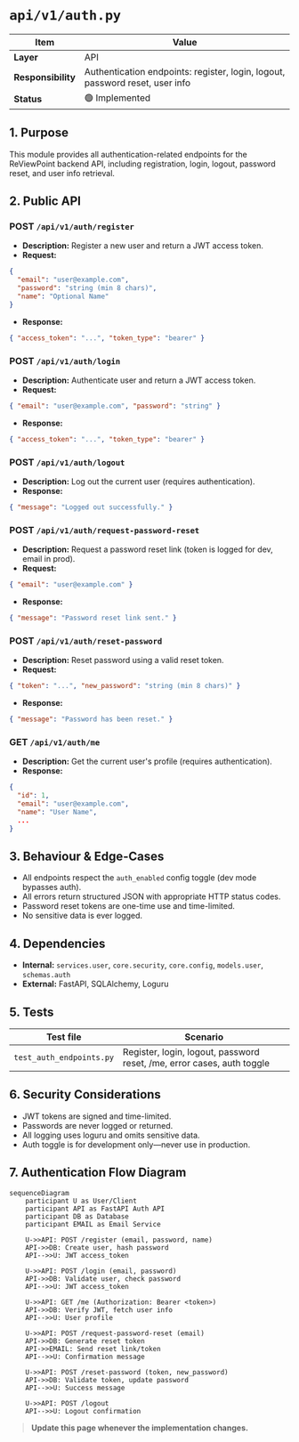 <!-- filepath: c:\Users\00010654\Documents\Git\ReViewPoint\docs\backend\api\v1\auth.py.md -->

# `api/v1/auth.py`

| Item               | Value                                                                        |
| ------------------ | ---------------------------------------------------------------------------- |
| **Layer**          | API                                                                          |
| **Responsibility** | Authentication endpoints: register, login, logout, password reset, user info |
| **Status**         | 🟢 Implemented                                                               |

## 1. Purpose

This module provides all authentication-related endpoints for the ReViewPoint backend API, including registration, login, logout, password reset, and user info retrieval.

## 2. Public API

### POST `/api/v1/auth/register`

- **Description:** Register a new user and return a JWT access token.
- **Request:**

```json
{
  "email": "user@example.com",
  "password": "string (min 8 chars)",
  "name": "Optional Name"
}
```

- **Response:**

```json
{ "access_token": "...", "token_type": "bearer" }
```

### POST `/api/v1/auth/login`

- **Description:** Authenticate user and return a JWT access token.
- **Request:**

```json
{ "email": "user@example.com", "password": "string" }
```

- **Response:**

```json
{ "access_token": "...", "token_type": "bearer" }
```

### POST `/api/v1/auth/logout`

- **Description:** Log out the current user (requires authentication).
- **Response:**

```json
{ "message": "Logged out successfully." }
```

### POST `/api/v1/auth/request-password-reset`

- **Description:** Request a password reset link (token is logged for dev, email in prod).
- **Request:**

```json
{ "email": "user@example.com" }
```

- **Response:**

```json
{ "message": "Password reset link sent." }
```

### POST `/api/v1/auth/reset-password`

- **Description:** Reset password using a valid reset token.
- **Request:**

```json
{ "token": "...", "new_password": "string (min 8 chars)" }
```

- **Response:**

```json
{ "message": "Password has been reset." }
```

### GET `/api/v1/auth/me`

- **Description:** Get the current user's profile (requires authentication).
- **Response:**

```json
{
  "id": 1,
  "email": "user@example.com",
  "name": "User Name",
  ...
}
```

## 3. Behaviour & Edge-Cases

- All endpoints respect the `auth_enabled` config toggle (dev mode bypasses auth).
- All errors return structured JSON with appropriate HTTP status codes.
- Password reset tokens are one-time use and time-limited.
- No sensitive data is ever logged.

## 4. Dependencies

- **Internal:** `services.user`, `core.security`, `core.config`, `models.user`, `schemas.auth`
- **External:** FastAPI, SQLAlchemy, Loguru

## 5. Tests

| Test file                | Scenario                                                               |
| ------------------------ | ---------------------------------------------------------------------- |
| `test_auth_endpoints.py` | Register, login, logout, password reset, /me, error cases, auth toggle |

## 6. Security Considerations

- JWT tokens are signed and time-limited.
- Passwords are never logged or returned.
- All logging uses loguru and omits sensitive data.
- Auth toggle is for development only—never use in production.

## 7. Authentication Flow Diagram

```mermaid
sequenceDiagram
    participant U as User/Client
    participant API as FastAPI Auth API
    participant DB as Database
    participant EMAIL as Email Service

    U->>API: POST /register (email, password, name)
    API->>DB: Create user, hash password
    API-->>U: JWT access_token

    U->>API: POST /login (email, password)
    API->>DB: Validate user, check password
    API-->>U: JWT access_token

    U->>API: GET /me (Authorization: Bearer <token>)
    API->>DB: Verify JWT, fetch user info
    API-->>U: User profile

    U->>API: POST /request-password-reset (email)
    API->>DB: Generate reset token
    API->>EMAIL: Send reset link/token
    API-->>U: Confirmation message

    U->>API: POST /reset-password (token, new_password)
    API->>DB: Validate token, update password
    API-->>U: Success message

    U->>API: POST /logout
    API-->>U: Logout confirmation
```

> **Update this page whenever the implementation changes.**
